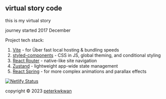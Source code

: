 ## virtual story code

this is my virtual story

journey started 2017 December

Project tech stack:

1. [Vite](https://vitejs.dev/) - for Über fast local hosting & bundling speeds
2. [styled-components](https://styled-components.com/) - CSS in JS, global theming, and conditional styling
3. [React Router](https://reactrouter.com/) - native-like site navigation
4. [Zustand](https://docs.pmnd.rs/zustand/getting-started/introduction) - lightweight app-wide state management
5. [React Spring](https://www.react-spring.dev/) - for more complex animations and parallax effects

[![Netlify Status](https://api.netlify.com/api/v1/badges/f6f769fb-ee24-4e24-b754-b05f5dd96f22/deploy-status)](https://app.netlify.com/sites/peter-kwan/deploys)

copyright © 2023 [peterkwkwan](https://github.com/peterkwkwan)

